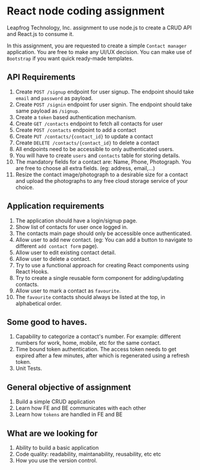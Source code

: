 # React node coding assignment

Leapfrog Technology, Inc. assignment to use node.js to create a CRUD API and React.js to consume it.

In this assignment, you are requested to create a simple `Contact manager` application. You are free to make any UI/UX decision. You can make use of `Bootstrap` if you want quick ready-made templates.

## API Requirements

1. Create `POST /signup` endpoint for user signup. The endpoint should take `email` and `password` as payload.
2. Create `POST /signin` endpoint for user signin. The endpoint should take same payload as `/signup`.
3. Create a `token` based authentication mechanism.
4. Create `GET /contacts` endpoint to fetch all contacts for user
5. Create `POST /contacts` endpoint to add a contact
6. Create `PUT /contacts/{contact_id}` to update a contact
7. Create `DELETE /contacts/{contact_id}` to delete a contact
8. All endpoints need to be accessible to only authenticated users.
9. You will have to create `users` and `contacts` table for storing details.
10. The mandatory fields for a contact are: Name, Phone, Photograph. You are free to choose all extra fields. (eg: address, email,...)
11. Resize the contact image/photograph to a desirable size for a contact and upload the photographs to any free cloud storage service of your choice.

## Application requirements

1. The application should have a login/signup page.
2. Show list of contacts for user once logged in.
3. The contacts main page should only be accessible once authenticated.
4. Allow user to add new contact. (eg: You can add a button to navigate to different `add contact form` page).
5. Allow user to edit existing contact detail.
6. Allow user to delete a contact.
7. Try to use a functional approach for creating React components using React Hooks.
8. Try to create a single reusable form component for adding/updating contacts.
9. Allow user to mark a contact as `favourite`.
10. The `favourite` contacts should always be listed at the top, in alphabetical order.

## Some good to haves.

1. Capability to categorize a contact's number. For example: different numbers for work, home, mobile, etc for the same contact.
2. Time bound token authentication. The access token needs to get expired after a few minutes, after which is regenerated using a refresh token.
3. Unit Tests.

## General objective of assignment

1. Build a simple CRUD application
2. Learn how FE and BE communicates with each other
3. Learn how `tokens` are handled in FE and BE

## What are we looking for

1. Ability to build a basic application
2. Code quality: readability, maintanability, reusability, etc etc
3. How you use the version control.
